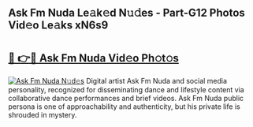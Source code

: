 ## Ask Fm Nuda Le𝚊k𝚎d N𝚞𝚍es - Part-G12 Photos Vid𝚎o Le𝚊ks xN6s9

# <h2><a href="http://fbbkvq.evod.top/?m=Ask+Fm+Nuda">🔗 👉🔴 Ask Fm Nuda Vid𝚎o Ph𝚘t𝚘s</a></h2>

[![Ask Fm Nuda N𝚞d𝚎s](https://i.imgur.com/8V9OHl7.gif)](http://fbbkvq.evod.top/?m=Ask+Fm+Nuda)
Digital artist Ask Fm Nuda and social media personality, recognized for disseminating dance and lifestyle content via collaborative dance performances and brief videos. Ask Fm Nuda public persona is one of approachability and authenticity, but his private life is shrouded in mystery. 
